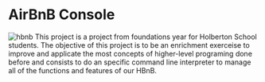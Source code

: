# AirBnB Console

![hbnb](https://holbertonintranet.s3.amazonaws.com/uploads/medias/2018/6/65f4a1dd9c51265f49d0.png?X-Amz-Algorithm=AWS4-HMAC-SHA256&X-Amz-Credential=AKIARDDGGGOUWMNL5ANN%2F20201104%2Fus-east-1%2Fs3%2Faws4_request&X-Amz-Date=20201104T210912Z&X-Amz-Expires=86400&X-Amz-SignedHeaders=host&X-Amz-Signature=625454b573f60bf46567d39496814be6508446266447cb6240c3401d33aaef3a)
This project is a project from foundations year for Holberton School students. The objective of this project is to be an enrichment exerceise to 
improve and applicate the most concepts of higher-level programing done before and consists to do an specific command line interpreter to manage all 
of the functions and features of our HBnB.
